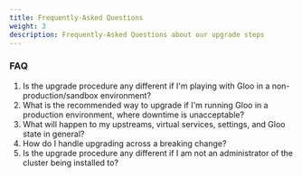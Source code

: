 ```yaml
---
title: Frequently-Asked Questions
weight: 3
description: Frequently-Asked Questions about our upgrade steps
---
```


### FAQ

1. Is the upgrade procedure any different if I'm playing with Gloo in a non-production/sandbox environment?
1. What is the recommended way to upgrade if I'm running Gloo in a production environment, where downtime is unacceptable?
1. What will happen to my upstreams, virtual services, settings, and Gloo state in general?
1. How do I handle upgrading across a breaking change?
1. Is the upgrade procedure any different if I am not an administrator of the cluster being installed to?

